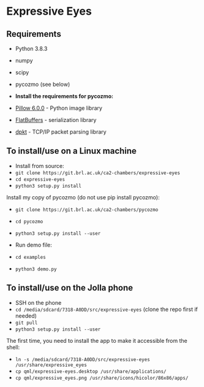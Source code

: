 # Expressive Eyes

## Requirements

- Python 3.8.3
- numpy
- scipy
- pycozmo (see below)

- **Install the requirements for pycozmo:**
- [Pillow 6.0.0](https://github.com/python-pillow/Pillow) - Python image library
- [FlatBuffers](https://github.com/google/flatbuffers) - serialization library
- [dpkt](https://github.com/kbandla/dpkt) - TCP/IP packet parsing library

## To install/use on a Linux machine


- Install from source:
- `git clone https://git.brl.ac.uk/ca2-chambers/expressive-eyes`
- `cd expressive-eyes`
- `python3 setup.py install`


Install my copy of pycozmo (do not use pip install pycozmo):
- `git clone https://git.brl.ac.uk/ca2-chambers/pycozmo`
- `cd pycozmo`
- `python3 setup.py install --user`


- Run demo file:
- `cd examples`
- `python3 demo.py`


## To install/use on the Jolla phone

- SSH on the phone
- `cd /media/sdcard/7318-A0DD/src/expressive-eyes` (clone the repo first if needed)
- `git pull`
- `python3 setup.py install --user`

The first time, you need to install the app to make it accessible from the shell:
- `ln -s /media/sdcard/7318-A0DD/src/expressive-eyes /usr/share/expressive_eyes`
- `cp qml/expressive-eyes.desktop /usr/share/applications/`
- `cp qml/expressive_eyes.png /usr/share/icons/hicolor/86x86/apps/`
